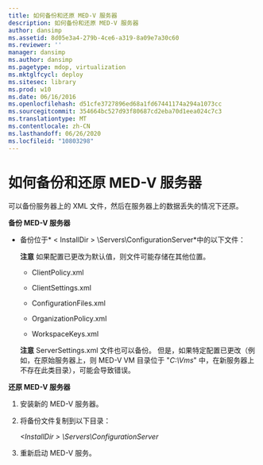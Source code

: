 ```yaml
---
title: 如何备份和还原 MED-V 服务器
description: 如何备份和还原 MED-V 服务器
author: dansimp
ms.assetid: 8d05e3a4-279b-4ce6-a319-8a09e7a30c60
ms.reviewer: ''
manager: dansimp
ms.author: dansimp
ms.pagetype: mdop, virtualization
ms.mktglfcycl: deploy
ms.sitesec: library
ms.prod: w10
ms.date: 06/16/2016
ms.openlocfilehash: d51cfe3727896ed68a1fd67441174a294a1073cc
ms.sourcegitcommit: 354664bc527d93f80687cd2eba70d1eea024c7c3
ms.translationtype: MT
ms.contentlocale: zh-CN
ms.lasthandoff: 06/26/2020
ms.locfileid: "10803298"
---
```

# 如何备份和还原 MED-V 服务器


可以备份服务器上的 XML 文件，然后在服务器上的数据丢失的情况下还原。

**备份 MED-V 服务器**

-   备份位于* &lt; InstallDir &gt; \\Servers\\ConfigurationServer*中的以下文件：

    **注意** 如果配置已更改为默认值，则文件可能存储在其他位置。

     

    -   ClientPolicy.xml

    -   ClientSettings.xml

    -   ConfigurationFiles.xml

    -   OrganizationPolicy.xml

    -   WorkspaceKeys.xml

    **注意** ServerSettings.xml 文件也可以备份。 但是，如果特定配置已更改（例如，在原始服务器上，则 MED-V VM 目录位于 "*C:\\Vms*" 中，在新服务器上不存在此类目录），可能会导致错误。

     

**还原 MED-V 服务器**

1.  安装新的 MED-V 服务器。

2.  将备份文件复制到以下目录：

    *&lt;InstallDir &gt; \\Servers\\ConfigurationServer*

3.  重新启动 MED-V 服务。

 

 





